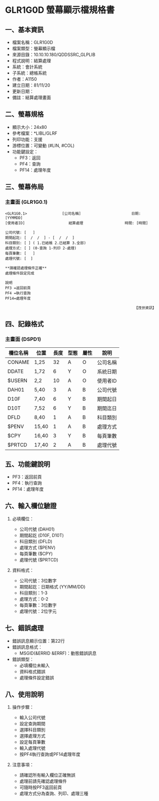 # GLR1G0D 螢幕顯示檔規格書

## 一、基本資訊
- 檔案名稱：GLR1G0D
- 檔案類型：螢幕顯示檔
- 來源目錄：10.10.10.180/QDDSSRC_GLPLIB
- 程式說明：結算處理
- 系統：會計系統
- 子系統：總帳系統
- 作者：A1150
- 建立日期：81/11/20
- 更新日期：
- 備註：結算處理畫面

## 二、螢幕規格
- 顯示大小：24x80
- 參考檔案：*LIBL/GLRF
- 列印功能：支援
- 游標位置：可變動 (#LIN, #COL)
- 功能鍵設定：
  - PF3：返回
  - PF4：查詢
  - PF14：處理年度

## 三、螢幕佈局

### 主畫面 (GLR1G0.1)
```
<GLR1G0.1>                [公司名稱]                       日期: [YYMMDD]
[使用者ID]                    結算處理                   時間: [時間]

公司代號: [   ]
期間起訖: [  /  /  ] - [  /  /  ]
科目類別: [ ] ( 1.已結帳 2.已結算 3.全部)
處理方式: [ ] (0-查詢 1-列印 2-處理)
每頁筆數: [   ]
處理代號: [  ]

**請確認處理條件正確**
處理條件設定完成

說明
PF3 =返回前頁
PF4 =執行查詢
PF14=處理年度

                                                           【茂世資訊】
```

## 四、記錄格式

### 主畫面 (DSPD1)
| 欄位名稱 | 位置 | 長度 | 型態 | 屬性 | 說明 |
|---------|------|------|------|------|------|
| CONAME | 1,25 | 32 | A | O | 公司名稱 |
| DDATE | 1,72 | 6 | Y | O | 系統日期 |
| $USERN | 2,2 | 10 | A | O | 使用者ID |
| DAH01 | 5,40 | 3 | A | B | 公司代號 |
| D10F | 7,40 | 6 | Y | B | 期間起日 |
| D10T | 7,52 | 6 | Y | B | 期間迄日 |
| DFLD | 8,40 | 1 | A | B | 科目類別 |
| $PENV | 15,40 | 1 | A | B | 處理方式 |
| $CPY | 16,40 | 3 | Y | B | 每頁筆數 |
| $PRTCD | 17,40 | 2 | A | B | 處理代號 |

## 五、功能鍵說明
- PF3：返回前頁
- PF4：執行查詢
- PF14：處理年度

## 六、輸入欄位驗證
1. 必填欄位：
   - 公司代號 (DAH01)
   - 期間起訖 (D10F, D10T)
   - 科目類別 (DFLD)
   - 處理方式 ($PENV)
   - 每頁筆數 ($CPY)
   - 處理代號 ($PRTCD)

2. 資料格式：
   - 公司代號：3位數字
   - 期間起訖：日期格式 (YY/MM/DD)
   - 科目類別：1-3
   - 處理方式：0-2
   - 每頁筆數：3位數字
   - 處理代號：2位字元

## 七、錯誤處理
- 錯誤訊息顯示位置：第22行
- 錯誤訊息格式：
  - MSGID(&ERRID &ERRF)：動態錯誤訊息
- 錯誤類型：
  - 必填欄位未輸入
  - 資料格式錯誤
  - 處理條件設定錯誤

## 八、使用說明
1. 操作步驟：
   - 輸入公司代號
   - 設定查詢期間
   - 選擇科目類別
   - 選擇處理方式
   - 設定每頁筆數
   - 輸入處理代號
   - 按PF4執行查詢或PF14處理年度

2. 注意事項：
   - 請確認所有輸入欄位正確無誤
   - 處理前請先確認處理條件
   - 可隨時按PF3返回前頁
   - 處理方式分為查詢、列印、處理三種 
